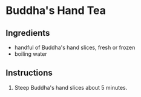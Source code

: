# Buddha's Hand Tea

## Ingredients

- handful of Buddha's hand slices, fresh or frozen
- boiling water

## Instructions

1. Steep Buddha's hand slices about 5 minutes.
